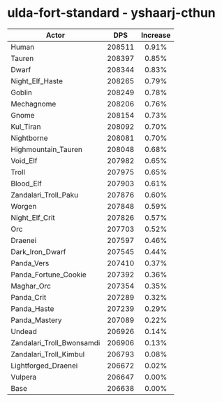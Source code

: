 # ulda-fort-standard - yshaarj-cthun
| Actor | DPS | Increase |
|---|:---:|:---:|
|Human|208511|0.91%|
|Tauren|208397|0.85%|
|Dwarf|208344|0.83%|
|Night_Elf_Haste|208265|0.79%|
|Goblin|208249|0.78%|
|Mechagnome|208206|0.76%|
|Gnome|208154|0.73%|
|Kul_Tiran|208092|0.70%|
|Nightborne|208081|0.70%|
|Highmountain_Tauren|208048|0.68%|
|Void_Elf|207982|0.65%|
|Troll|207975|0.65%|
|Blood_Elf|207903|0.61%|
|Zandalari_Troll_Paku|207876|0.60%|
|Worgen|207848|0.59%|
|Night_Elf_Crit|207826|0.57%|
|Orc|207703|0.52%|
|Draenei|207597|0.46%|
|Dark_Iron_Dwarf|207545|0.44%|
|Panda_Vers|207410|0.37%|
|Panda_Fortune_Cookie|207392|0.36%|
|Maghar_Orc|207354|0.35%|
|Panda_Crit|207289|0.32%|
|Panda_Haste|207239|0.29%|
|Panda_Mastery|207089|0.22%|
|Undead|206926|0.14%|
|Zandalari_Troll_Bwonsamdi|206906|0.13%|
|Zandalari_Troll_Kimbul|206793|0.08%|
|Lightforged_Draenei|206672|0.02%|
|Vulpera|206647|0.00%|
|Base|206638|0.00%|
